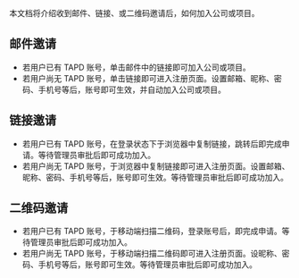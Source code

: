 

本文档将介绍收到邮件、链接、或二维码邀请后，如何加入公司或项目。

## 邮件邀请

- 若用户已有 TAPD 账号，单击邮件中的链接即可加入公司或项目。
- 若用户尚无 TAPD 账号，单击链接即可进入注册页面。设置邮箱、昵称、密码、手机号等后，账号即可生效，并自动加入公司或项目。

 

## 链接邀请

- 若用户已有 TAPD 账号，在登录状态下于浏览器中复制链接，跳转后即完成申请。等待管理员审批后即可成功加入。
- 若用户尚无 TAPD 账号，于浏览器中复制链接即可进入注册页面。设置邮箱、昵称、密码、手机号等后，账号即可生效。等待管理员审批后即可成功加入。

## 二维码邀请

- 若用户已有 TAPD 账号，于移动端扫描二维码，登录账号后，即完成申请。等待管理员审批后即可成功加入。
- 若用户尚无 TAPD 账号，于移动端扫描二维码即可进入注册页面。设昵称、密码、手机号等后，账号即可生效。等待管理员审批后即可成功加入。
